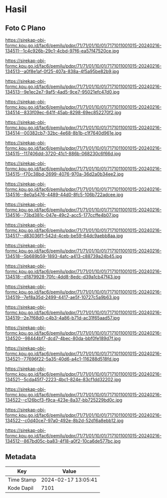 # Hasil

## Foto C Plano

https://sirekap-obj-formc.kpu.go.id/fac6/pemilu/pdpr/71/71/01/10/01/7171011001015-20240216-134511--1c4c926b-29c1-4cbd-97f6-ea57f47520ce.jpg

https://sirekap-obj-formc.kpu.go.id/fac6/pemilu/pdpr/71/71/01/10/01/7171011001015-20240216-134513--a0f8e1af-0f25-407a-838a-4f5a95be82b9.jpg

https://sirekap-obj-formc.kpu.go.id/fac6/pemilu/pdpr/71/71/01/10/01/7171011001015-20240216-134513--9e1ec2e7-9af5-4ad5-9ce7-95021efc47d0.jpg

https://sirekap-obj-formc.kpu.go.id/fac6/pemilu/pdpr/71/71/01/10/01/7171011001015-20240216-134514--833f09ec-641f-45ab-8298-69ec852270f2.jpg

https://sirekap-obj-formc.kpu.go.id/fac6/pemilu/pdpr/71/71/01/10/01/7171011001015-20240216-134514--00382cb7-32bc-4e68-8b1b-c1f7640d961e.jpg

https://sirekap-obj-formc.kpu.go.id/fac6/pemilu/pdpr/71/71/01/10/01/7171011001015-20240216-134515--117406dd-3720-41c1-886b-068230c6f66d.jpg

https://sirekap-obj-formc.kpu.go.id/fac6/pemilu/pdpr/71/71/01/10/01/7171011001015-20240216-134515--f70c38bd-2699-4076-970a-36d2a0b34ee2.jpg

https://sirekap-obj-formc.kpu.go.id/fac6/pemilu/pdpr/71/71/01/10/01/7171011001015-20240216-134516--8e0a5476-4489-44d0-8fc5-106b722adcee.jpg

https://sirekap-obj-formc.kpu.go.id/fac6/pemilu/pdpr/71/71/01/10/01/7171011001015-20240216-134516--73bd381c-047e-49c2-acc5-177ccffe4b07.jpg

https://sirekap-obj-formc.kpu.go.id/fac6/pemilu/pdpr/71/71/01/10/01/7171011001015-20240216-134517--d83036f1-542d-4ceb-be59-64dc9aebb8aa.jpg

https://sirekap-obj-formc.kpu.go.id/fac6/pemilu/pdpr/71/71/01/10/01/7171011001015-20240216-134518--5b689b59-1893-4afc-a413-c88739a24b45.jpg

https://sirekap-obj-formc.kpu.go.id/fac6/pemilu/pdpr/71/71/01/10/01/7171011001015-20240216-134518--d1879928-70fc-4dd8-8edc-d39a1cb47f43.jpg

https://sirekap-obj-formc.kpu.go.id/fac6/pemilu/pdpr/71/71/01/10/01/7171011001015-20240216-134519--7ef8a35d-2499-4417-ae5f-10727c5a9b63.jpg

https://sirekap-obj-formc.kpu.go.id/fac6/pemilu/pdpr/71/71/01/10/01/7171011001015-20240216-134519--2e7f68d0-c4b3-4a86-b71d-ac31f65aad57.jpg

https://sirekap-obj-formc.kpu.go.id/fac6/pemilu/pdpr/71/71/01/10/01/7171011001015-20240216-134520--98444bf7-dcd7-4bec-80da-bbf0fe189d7f.jpg

https://sirekap-obj-formc.kpu.go.id/fac6/pemilu/pdpr/71/71/01/10/01/7171011001015-20240216-134521--77696f22-5a35-40d6-a4c1-116288d518fd.jpg

https://sirekap-obj-formc.kpu.go.id/fac6/pemilu/pdpr/71/71/01/10/01/7171011001015-20240216-134521--5cda45f7-2223-4bc1-824e-83cf1dd32202.jpg

https://sirekap-obj-formc.kpu.go.id/fac6/pemilu/pdpr/71/71/01/10/01/7171011001015-20240216-134522--c126bcf3-f9ca-423e-8a37-bb725229bd0c.jpg

https://sirekap-obj-formc.kpu.go.id/fac6/pemilu/pdpr/71/71/01/10/01/7171011001015-20240216-134522--c0d40ce7-97a0-492e-8b2d-52d16a8ebb12.jpg

https://sirekap-obj-formc.kpu.go.id/fac6/pemilu/pdpr/71/71/01/10/01/7171011001015-20240216-134512--867bd05c-ba83-4f18-a0f2-10ca6de577bc.jpg


## Metadata

| Key        | Value               |
| ---------- | ------------------- |
| Time Stamp | 2024-02-17 13:05:41 |
| Kode Dapil | 7101                |




